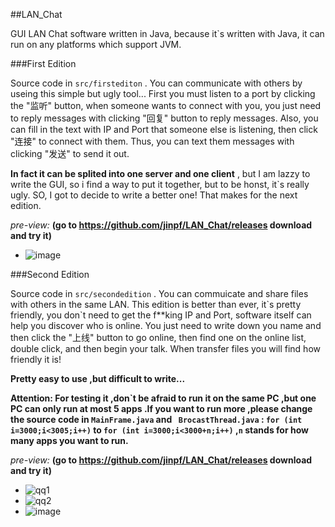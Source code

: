 ##LAN_Chat

GUI LAN Chat software written in Java, because it`s written with Java, it can run on any platforms which support JVM.

###First Edition

Source code in `src/firstediton` . You can communicate with others by useing this simple but ugly tool... First you must listen to a port by clicking the "监听" button, when someone wants to connect with you, you just need to reply messages with clicking "回复" button  to reply messages. Also, you can fill in the text with IP and Port that someone else is listening, then click "连接" to connect with them. Thus, you can text them messages with clicking "发送" to send it out.

**In fact it can be splited into one server and one client** , but I am  lazzy to write the GUI, so i find a way to put it together, but to be honst, it\`s really ugly. SO, I got to decide to write a better one! That makes for the next edition.

*pre-view:* **(go to https://github.com/jinpf/LAN_Chat/releases download and try it)**
* ![image](https://f.cloud.github.com/assets/5752293/2527131/6bc95188-b501-11e3-88b7-a806b5167f29.png)


###Second Edition

Source code in `src/secondedition` . You can commuicate and share files with others in the same LAN. This edition is better than ever, it\`s pretty friendly, you don\`t need to get the f**king IP and Port, software itself can help you discover who is online. You just need to write down you name and then click the "上线" button to go online, then find one on the online list, double click, and then begin your talk. When transfer files you will find how friendly it is!

**Pretty easy to use ,but difficult to write...**

**Attention: For testing it ,don\`t be afraid to run it on the same PC ,but one PC can only run at most 5 apps .If you want to run more ,please change the source code in `MainFrame.java` and ` BrocastThread.java` : `for (int i=3000;i<3005;i++)` to `for (int i=3000;i<3000+n;i++)` ,`n` stands for how many apps you want to run.**

*pre-view:* **(go to https://github.com/jinpf/LAN_Chat/releases download and try it)**
* ![qq1](https://cloud.githubusercontent.com/assets/5752293/2569737/89f82498-b8f0-11e3-9aea-89e2c2d67d30.png)
* ![qq2](https://cloud.githubusercontent.com/assets/5752293/2569739/8db32268-b8f0-11e3-8989-a0178aeec3b3.png)
* ![image](https://cloud.githubusercontent.com/assets/5752293/2588467/ebeb8a50-ba3a-11e3-9647-e2ce5b3d841d.png)
